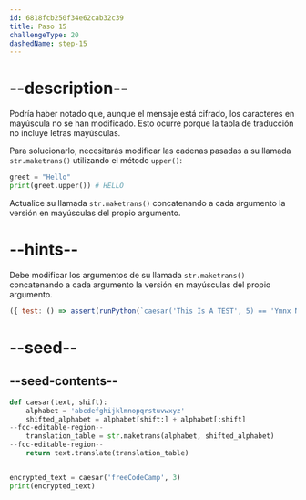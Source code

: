 ```yaml
---
id: 6818fcb250f34e62cab32c39
title: Paso 15
challengeType: 20
dashedName: step-15
---
```


# --description--

Podría haber notado que, aunque el mensaje está cifrado, los caracteres en mayúscula no se han modificado. Esto ocurre porque la tabla de traducción no incluye letras mayúsculas.

Para solucionarlo, necesitarás modificar las cadenas pasadas a su llamada `str.maketrans()` utilizando el método `upper()`:

```py
greet = "Hello"
print(greet.upper()) # HELLO
```

Actualice su llamada `str.maketrans()` concatenando a cada argumento la versión en mayúsculas del propio argumento.

# --hints--

Debe modificar los argumentos de su llamada `str.maketrans()` concatenando a cada argumento la versión en mayúsculas del propio argumento.

```js
({ test: () => assert(runPython(`caesar('This Is A TEST', 5) == 'Ymnx Nx F YJXY'`)) })
```

# --seed--

## --seed-contents--

```py
def caesar(text, shift):
    alphabet = 'abcdefghijklmnopqrstuvwxyz'
    shifted_alphabet = alphabet[shift:] + alphabet[:shift]
--fcc-editable-region--
    translation_table = str.maketrans(alphabet, shifted_alphabet)
--fcc-editable-region--
    return text.translate(translation_table)


encrypted_text = caesar('freeCodeCamp', 3)
print(encrypted_text)
```
